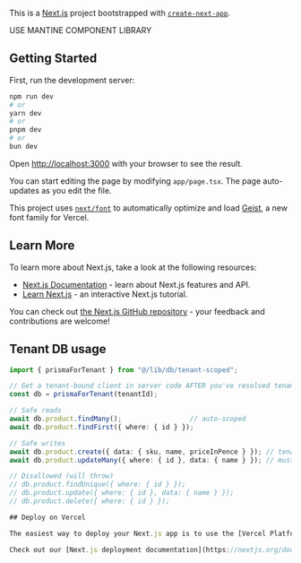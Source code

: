 This is a [Next.js](https://nextjs.org) project bootstrapped with [`create-next-app`](https://nextjs.org/docs/app/api-reference/cli/create-next-app).

USE MANTINE COMPONENT LIBRARY

## Getting Started

First, run the development server:

```bash
npm run dev
# or
yarn dev
# or
pnpm dev
# or
bun dev
```

Open [http://localhost:3000](http://localhost:3000) with your browser to see the result.

You can start editing the page by modifying `app/page.tsx`. The page auto-updates as you edit the file.

This project uses [`next/font`](https://nextjs.org/docs/app/building-your-application/optimizing/fonts) to automatically optimize and load [Geist](https://vercel.com/font), a new font family for Vercel.

## Learn More

To learn more about Next.js, take a look at the following resources:

- [Next.js Documentation](https://nextjs.org/docs) - learn about Next.js features and API.
- [Learn Next.js](https://nextjs.org/learn) - an interactive Next.js tutorial.

You can check out [the Next.js GitHub repository](https://github.com/vercel/next.js) - your feedback and contributions are welcome!

## Tenant DB usage

```ts
import { prismaForTenant } from "@/lib/db/tenant-scoped";

// Get a tenant-bound client in server code AFTER you've resolved tenantId
const db = prismaForTenant(tenantId);

// Safe reads
await db.product.findMany();                 // auto-scoped
await db.product.findFirst({ where: { id } });

// Safe writes
await db.product.create({ data: { sku, name, priceInPence } }); // tenantId auto-injected
await db.product.updateMany({ where: { id }, data: { name } }); // must include id + tenantId (auto-injected via extension)

// Disallowed (will throw)
// db.product.findUnique({ where: { id } });
// db.product.update({ where: { id }, data: { name } });
// db.product.delete({ where: { id } });

## Deploy on Vercel

The easiest way to deploy your Next.js app is to use the [Vercel Platform](https://vercel.com/new?utm_medium=default-template&filter=next.js&utm_source=create-next-app&utm_campaign=create-next-app-readme) from the creators of Next.js.

Check out our [Next.js deployment documentation](https://nextjs.org/docs/app/building-your-application/deploying) for more details.
